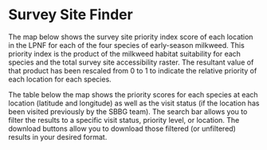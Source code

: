 # <i class="fa-solid fa-magnifying-glass-location"></i>     Survey Site Finder 


The map below shows the survey site priority index score of each location in the LPNF for each of the four species of early-season milkweed. This priority index is the product of the milkweed habitat suitability for each species and the total survey site accessibility raster. The resultant value of that product has been rescaled from 0 to 1 to indicate the relative priority of each location for each species. 

The table below the map shows the priority scores for each species at each location (latitude and longitude) as well as the visit status (if the location has been visited previously by the SBBG team). The search bar allows you to filter the results to a specific visit status, priority level, or location. The download buttons allow you to download those filtered (or unfiltered) results in your desired format. 


